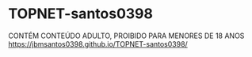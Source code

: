 # TOPNET-santos0398
CONTÉM CONTEÚDO ADULTO, PROIBIDO PARA MENORES DE 18 ANOS
<BR/>
https://jbmsantos0398.github.io/TOPNET-santos0398/